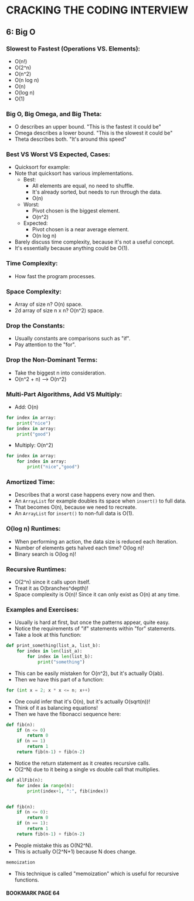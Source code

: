 # CRACKING THE CODING INTERVIEW

## 6: Big O

### Slowest to Fastest (Operations VS. Elements):

- O(n!)
- O(2^n)
- O(n^2)
- O(n log n)
- O(n)
- O(log n)
- O(1)

### Big O, Big Omega, and Big Theta:

- O describes an upper bound. "This is the fastest it could be"
- Omega describes a lower bound. "This is the slowest it could be"
- Theta describes both. "It's around this speed"

### Best VS Worst VS Expected, Cases:

- Quicksort for example:
- Note that quicksort has various implementations.
  - Best:
    - All elements are equal, no need to shuffle.
    - It's already sorted, but needs to run through the data.
    - O(n)
  - Worst:
    - Pivot chosen is the biggest element.
    - O(n^2)
  - Expected:
    - Pivot chosen is a near average element.
    - O(n log n)
- Barely discuss time complexity, because it's not a useful concept.
- It's essentially because anything could be O(1).

### Time Complexity:

- How fast the program processes.

### Space Complexity:

- Array of size n? O(n) space.
- 2d array of size n x n? O(n^2) space.

### Drop the Constants:

- Usually constants are comparisons such as "if".
- Pay attention to the "for".

### Drop the Non-Dominant Terms:

- Take the biggest n into consideration.
- O(n^2 + n) --> O(n^2)

### Multi-Part Algorithms, Add VS Multiply:

- Add: O(n)

```py
for index in array:
    print("nice")
for index in array:
    print("good")
```

- Multiply: O(n^2)

```py
for index in array:
    for index in array:
        print("nice","good")
```

### Amortized Time:

- Describes that a worst case happens every now and then.
- An `ArrayList` for example doubles its space when `insert()` to full data.
- That becomes O(n), because we need to recreate.
- An `ArrayList` for `insert()` to non-full data is O(1).

### O(log n) Runtimes:

- When performing an action, the data size is reduced each iteration.
- Number of elements gets halved each time? O(log n)!
- Binary search is O(log n)!

### Recursive Runtimes:

- O(2^n) since it calls upon itself.
- Treat it as O(branches^depth)!
- Space complexity is O(n)! Since it can only exist as O(n) at any time.

### Examples and Exercises:

- Usually is hard at first, but once the patterns appear, quite easy.
- Notice the requirements of "if" statements within "for" statements.
- Take a look at this function:

```py
def print_something(list_a, list_b):
    for index in len(list_a):
        for index in len(list_b):
            print("something")
```

- This can be easily mistaken for O(n^2), but it's actually O(ab).
- Then we have this part of a function:

```py
for (int x = 2; x * x <= n; x++)
```

- One could infer that it's O(n), but it's actually O(sqrt(n))!
- Think of it as balancing equations!
- Then we have the fibonacci sequence here:

```py
def fib(n):
    if (n <= 0)
        return 0
    if (n == 1)
        return 1
    return fib(n-1) + fib(n-2)
```

- Notice the return statement as it creates recursive calls.
- O(2^N) due to it being a single vs double call that multiplies.

```py
def allFib(n):
    for index in range(n):
        print(index+1, ":", fib(index))


def fib(n):
    if (n <= 0):
        return 0
    if (n == 1):
        return 1
    return fib(n-1) + fib(n-2)
```

- People mistake this as O(N2^N).
- This is actually O(2^N+1) because N does change.

```py
memoization
```

- This technique is called "memoization" which is useful for recursive functions.

#### BOOKMARK PAGE 64
